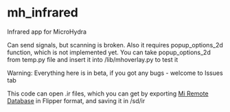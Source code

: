 # mh_infrared
Infrared app for MicroHydra

Can send signals, but scanning is broken.
Also it requires popup_options_2d function, which is not implemented yet.
You can take popup_options_2d from temp.py file and insert it into /lib/mhoverlay.py to test it

Warning: Everything here is in beta, if you got any bugs - welcome to Issues tab

This code can open .ir files, which you can get by exporting [Mi Remote Database](https://github.com/ysard/mi_remote_database) in Flipper format, and saving it in /sd/ir
